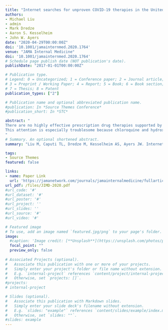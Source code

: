 ```yaml
---
title: "Internet searches for unproven COVID-19 therapies in the United States"
authors:
- Michael Liu 
- admin
- Mark Dredze
- Aaron S. Kesselheim
- John W. Ayers
date: "2020-04-29T00:00:00Z"
doi: '10.1001/jamainternmed.2020.1764'
venue: "JAMA Internal Medicine"
doi: '10.1001/jamainternmed.2020.1764'
# Schedule page publish date (NOT publication's date). 
publishDate: "2017-01-01T00:00:00Z"

# Publication type.
# Legend: 0 = Uncategorized; 1 = Conference paper; 2 = Journal article;
# 3 = Preprint / Working Paper; 4 = Report; 5 = Book; 6 = Book section;
# 7 = Thesis; 8 = Patent 
publication_types: ["2"]

# Publication name and optional abbreviated publication name. 
#publication: In *Source Themes Conference*
#publication_short: In *STC*

abstract: "
There are no highly effective prescription drug therapies supported by any reliable evidence for the ongoing coronavirus disease 2019 (COVID-19) pandemic of severe acute respiratory syndrome coronavirus 2. However, fears among the public can lead to searches for unproven therapies. Therefore, when several high-profile figures, including entrepreneur Elon Musk and President Donald Trump, endorsed the use of chloroquine, a malarial prophylaxis drug, and hydroxychloroquine (with the antibiotic azithromycin), a lupus and rheumatoid arthritis treatment, to treat COVID-19, it drew massive public attention that could shape individual decision-making.
This attention is especially troublesome because chloroquine and hydroxychloroquine (1) are thus far only known to inhibit severe acute respiratory syndrome coronavirus 2 in vitro,1 (2) have potential cardiovascular toxic effects,2 and (3) can be confused with commercially available chloroquine-containing products, such as aquarium cleaner. Poisonings, including 1 fatality, attributed to persons taking chloroquine to prevent or treat COVID-19 without the supervision of a licensed physician have already been reported.3 To better understand the scope of demand for these drugs, we examined internet searches indicative of shopping for chloroquine and hydroxychloroquine.4
"
# Summary. An optional shortened abstract.
summary: "Liu M, Caputi TL, Dredze M, Kesselheim AS, Ayers JW. Internet searches for unproven COVID-19 therapies in the United States. JAMA Intern Med. Forthcoming."

tags:
- Source Themes
featured: false

links:
- name: Paper Link
  url: 'https://jamanetwork.com/journals/jamainternalmedicine/fullarticle/2765361'
url_pdf: /files/JIMD-2020.pdf
#url_code: '#'
#url_dataset: '#'
#url_poster: '#'
#url_project: ''
#url_slides: ''
#url_source: '#'
#url_video: '#'

# Featured image
# To use, add an image named `featured.jpg/png` to your page's folder. 
image:
  #caption: 'Image credit: [**Unsplash**](https://unsplash.com/photos/pLCdAaMFLTE)'
  focal_point: ""
  preview_only: false
 
# Associated Projects (optional).
#   Associate this publication with one or more of your projects.
#   Simply enter your project's folder or file name without extension.
#   E.g. `internal-project` references `content/project/internal-project/index.md`.
#   Otherwise, set `projects: []`.
#projects:
# internal-project

# Slides (optional).
#   Associate this publication with Markdown slides.
#   Simply enter your slide deck's filename without extension.
#   E.g. `slides: "example"` references `content/slides/example/index.md`.
#   Otherwise, set `slides: ""`.
#slides: example
---
```

